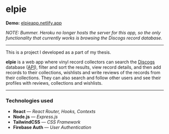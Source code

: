 # elpie

**Demo:** [elpieapp.netlify.app](https://elpieapp.netlify.app/)

_NOTE: Bummer. Heroku no longer hosts the server for this app, so the only functionality that currently works is browsing the Discogs record database._

---
This is a project I developed as a part of my thesis.


**elpie** is a web app where vinyl record collectors can search the [Discogs](https://www.discogs.com/) database ([API](https://www.discogs.com/developers)), filter and sort the results, view record details, and then add records to their collections, wishlists and write reviews of the records from their collections.
They can also search and follow other users and see their profiles with reviews, collections and wishlists.

---
### Technologies used
- **React** — _React Router, Hooks, Contexts_
- **Node.js**  — _Express.js_
- **TailwindCSS** — _CSS Framework_
- **Firebase Auth** — _User Authentication_
